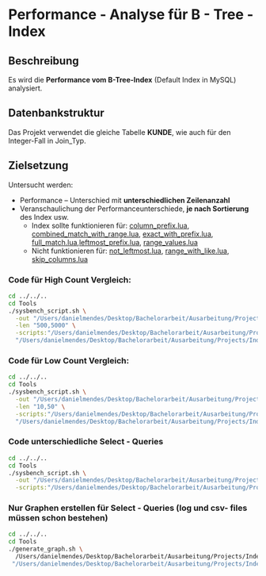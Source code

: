 # Performance - Analyse für B - Tree - Index  

## Beschreibung

Es wird die **Performance vom B-Tree-Index** (Default Index in MySQL) analysiert.

## Datenbankstruktur

Das Projekt verwendet die gleiche Tabelle **KUNDE**, wie auch für den Integer-Fall in Join_Typ. 

## Zielsetzung
Untersucht werden:
- Performance – Unterschied mit **unterschiedlichen Zeilenanzahl**
- Veranschaulichung der Performanceunterschiede, **je nach Sortierung** des Index usw.
  - Index sollte funktionieren für: [column_prefix.lua](Scripts/query_differences/query_differences_select/column_prefix.lua), [combined_match_with_range.lua](Scripts/query_differences/query_differences_select/combined_match_with_range.lua), [exact_with_prefix.lua](Scripts/query_differences/query_differences_select/exact_with_prefix.lua), [full_match.lua](Scripts/query_differences/query_differences_select/full_match.lua),[leftmost_prefix.lua](Scripts/query_differences/query_differences_select/leftmost_prefix.lua), [range_values.lua](Scripts/query_differences/query_differences_select/range_values.lua)
  - Nicht funktionieren für: [not_leftmost.lua](Scripts/query_differences/query_differences_select/not_leftmost.lua), [range_with_like.lua](Scripts/query_differences/query_differences_select/range_with_like.lua), [skip_columns.lua](Scripts/query_differences/query_differences_select/skip_columns.lua)
    
### Code für High Count Vergleich:

```bash
cd ../../..
cd Tools
./sysbench_script.sh \
  -out "/Users/danielmendes/Desktop/Bachelorarbeit/Ausarbeitung/Projects/Index/B_Tree/Output/count_row_changes/high_counts" \
  -len "500,5000" \
  -scripts:"/Users/danielmendes/Desktop/Bachelorarbeit/Ausarbeitung/Projects/Index/B_Tree/Scripts/count_row_changes/with_index:true" \
  "/Users/danielmendes/Desktop/Bachelorarbeit/Ausarbeitung/Projects/Index/B_Tree/Scripts/count_row_changes/without_index:true"
```

### Code für Low Count Vergleich:
```bash
cd ../../..
cd Tools
./sysbench_script.sh \
  -out "/Users/danielmendes/Desktop/Bachelorarbeit/Ausarbeitung/Projects/Index/B_Tree/Output/count_row_changes/low_counts" \
  -len "10,50" \
  -scripts:"/Users/danielmendes/Desktop/Bachelorarbeit/Ausarbeitung/Projects/Index/B_Tree/Scripts/count_row_changes/with_index:true" \
  "/Users/danielmendes/Desktop/Bachelorarbeit/Ausarbeitung/Projects/Index/B_Tree/Scripts/count_row_changes/without_index:true"  
```

### Code unterschiedliche Select - Queries
```bash
cd ../../..
cd Tools
./sysbench_script.sh \
  -out "/Users/danielmendes/Desktop/Bachelorarbeit/Ausarbeitung/Projects/Index/B_Tree/Output/query_differences" \
  -scripts:"/Users/danielmendes/Desktop/Bachelorarbeit/Ausarbeitung/Projects/Index/B_Tree/Scripts/query_differences:false" 
```

### Nur Graphen erstellen für Select - Queries (log und csv- files müssen schon bestehen)
```bash
cd ../../..
cd Tools
./generate_graph.sh \
  /Users/danielmendes/Desktop/Bachelorarbeit/Ausarbeitung/Projects/Index/B_Tree/Output/query_differences \
 "/Users/danielmendes/Desktop/Bachelorarbeit/Ausarbeitung/Projects/Index/B_Tree/Scripts/query_differences:false" 
```